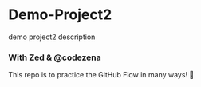 # Demo-Project2
demo project2 description

### With Zed & @codezena

This repo is to practice the GitHub Flow in many ways! :tada:
